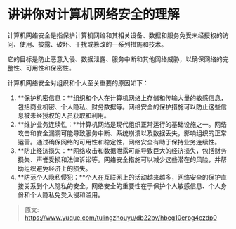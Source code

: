 # 讲讲你对计算机网络安全的理解

计算机网络安全是指保护计算机网络和其相关设备、数据和服务免受未经授权的访问、使用、披露、破坏、干扰或篡改的一系列措施和技术。

它的目标是防止恶意入侵、数据泄露、服务中断和其他网络威胁，以确保网络的完整性、可用性和保密性。

计算机网络安全对组织和个人至关重要的原因如下：

1. **保护机密信息：**组织和个人在计算机网络上存储和传输大量的敏感信息，包括商业机密、个人隐私、财务数据等。网络安全的保护措施可以防止这些信息被未经授权的人员获取和利用。
2. **维护业务连续性：**计算机网络是现代组织正常运行的基础设施之一。网络攻击和安全漏洞可能导致服务中断、系统崩溃以及数据丢失，影响组织的正常运营。通过确保网络的可用性和稳定性，网络安全有助于保持业务连续性。
3. **防止经济损失：**网络攻击和数据泄露可能导致巨大的经济损失，包括财务损失、声誉受损和法律诉讼等。网络安全措施可以减少这些潜在的风险，并帮助组织避免经济上的损失。
4. **防范个人隐私侵犯：**个人在互联网上的活动越来越多，网络安全的保护直接关系到个人隐私的安全。网络安全的重要性在于保护个人敏感信息、个人身份和个人隐私免受入侵和滥用。



> 原文: <https://www.yuque.com/tulingzhouyu/db22bv/hbeg10erpg4czdp0>